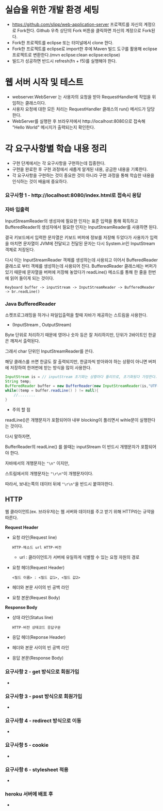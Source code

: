 # 실습을 위한 개발 환경 세팅
* https://github.com/slipp/web-application-server 프로젝트를 자신의 계정으로 Fork한다. Github 우측 상단의 Fork 버튼을 클릭하면 자신의 계정으로 Fork된다.
* Fork한 프로젝트를 eclipse 또는 터미널에서 clone 한다.
* Fork한 프로젝트를 eclipse로 import한 후에 Maven 빌드 도구를 활용해 eclipse 프로젝트로 변환한다.(mvn eclipse:clean eclipse:eclipse)
* 빌드가 성공하면 반드시 refresh(fn + f5)를 실행해야 한다.

# 웹 서버 시작 및 테스트
* webserver.WebServer 는 사용자의 요청을 받아 RequestHandler에 작업을 위임하는 클래스이다.
* 사용자 요청에 대한 모든 처리는 RequestHandler 클래스의 run() 메서드가 담당한다.
* WebServer를 실행한 후 브라우저에서 http://localhost:8080으로 접속해 "Hello World" 메시지가 출력되는지 확인한다.

# 각 요구사항별 학습 내용 정리
* 구현 단계에서는 각 요구사항을 구현하는데 집중한다. 
* 구현을 완료한 후 구현 과정에서 새롭게 알게된 내용, 궁금한 내용을 기록한다.
* 각 요구사항을 구현하는 것이 중요한 것이 아니라 구현 과정을 통해 학습한 내용을 인식하는 것이 배움에 중요하다. 

### 요구사항 1 - http://localhost:8080/index.html로 접속시 응답
### 자바 입출력

InputStreamReader의 생성자에 필요한 인자는 표준 입력을 통해 획득하고 BufferedReader의 생성자에서 필요한 인자는 InputStreamReader를 사용하면 된다.

결국 키보드에서 입력한 문자열은 키보드 버퍼에 정보를 저장해 두었다가 사용자가 입력을 마치면 문자열이 JVM에 전달되고 전달된 문자는 다시 System.in인 InputStream 객체로 저장된다.

다시 이는 InputStreamReader 객체를 생성하는데 사용되고 이어서 BufferedReader 클래스로 부터 객체를 생성하는데 사용되어 진다. BufferedReader 클래스에는 버퍼가 있기 때문에 문자열을 버퍼에 저장해 놓았다가 readLine() 메소드를 통해 한 줄을 한번에 읽어 들이게 되는 것이다.

```
Keyboard buffer -> inputStream -> InputStreamReader -> BufferedReader -> br.readLine()
```



### Java BufferedReader

소켓프로그래밍을 하거나 파일입출력을 할때 자바가 제공하는 스트림을 사용한다.

- (InputStream , OutputStream)

Byte 단위로 처리하기 때문에 영어나 숫자 등은 잘 처리하지만, 단위가 2바이트인 한글은 깨져서 출력된다.

그래서 char 단위인 InputStreamReader를 쓴다.

해당 클래스를 쓰면 한글도 잘 출력되지만, 한글자씩 받아와야 하는 상황이 아니면 버퍼에 저장하여 한꺼번에 받는 방식을 많이 사용한다.

```java
InputStream is = // inputStream 초기화는 상황마다 틀리므로, 초기화됬다 가정한다.
String temp;
BufferedReader buffer = new BufferReader(new InputStreamReader(is,"UTF-8");
while((temp = buffer.readLine() ) != null){
	//........
}
```

- 주의 할 점

readLine()은 개행문자가 포함되어야 내부 blocking이 풀리면서 wihle문이 실행한다는 것이다.

다시 말하자면,

BufferReader의 readLine() 를 쓸때는 inputStream 이 반드시 개행문자가 포함되어야 한다.

자바에서의 개행문자는 `"\n"` 이지만,

스트림에서의 개행문자는 `"\r\n"`이 개행문자이다.

따라서, 보내는쪽의 데이터 뒤에 `"\r\n"`을 반드시 붙여야한다.

## HTTP

웹 클라이언트(ex. 브라우저)는 웹 서버와 데이터를 주고 받기 위해 HTTP라는 규약을 따른다. 

**Request Header**

- 요청 라인(Request line)

    `HTTP-메소드 url HTTP-버전`

    - url : 클라이언트가 서버에 유일하게 식별할 수 있는 요청 자원의 경로
- 요청 헤더(Request Header)

    `<필드 이름> : <필드 값1>, <필드 값2>`

- 헤더와 본문 사이의 빈 공백 라인
- 요청 본문(Request Body)

**Response Body**

- 상태 라인(Status line)

    `HTTP-버전 상태코드 응답구문` 

- 응답 헤더(Reponse Header)
- 헤더와 본문 사이의 빈 공백 라인
- 응답 본문(Response Body)



### 요구사항 2 - get 방식으로 회원가입

* 

### 요구사항 3 - post 방식으로 회원가입
* 

### 요구사항 4 - redirect 방식으로 이동
* 

### 요구사항 5 - cookie
* 

### 요구사항 6 - stylesheet 적용
* 

### heroku 서버에 배포 후
* 
